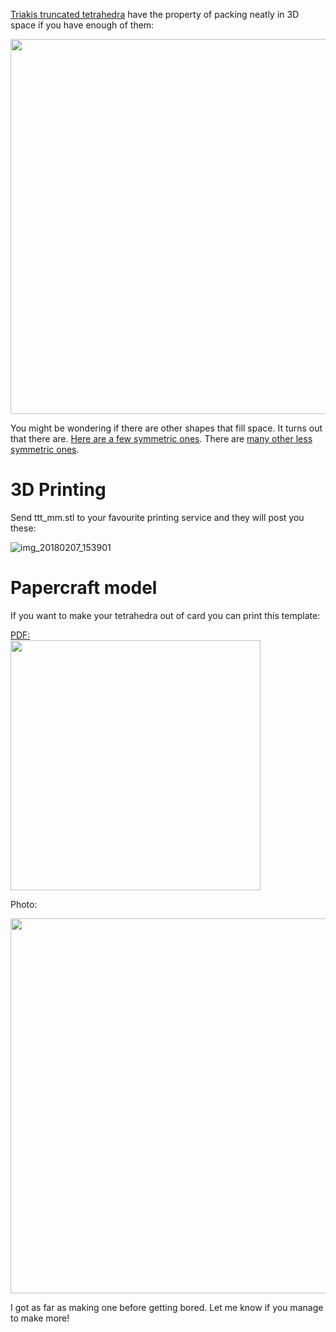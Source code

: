 [Triakis truncated tetrahedra](https://en.wikipedia.org/wiki/Triakis_truncated_tetrahedron) have the property of packing neatly in 3D space if you have enough of them:

<img width="600" src="https://upload.wikimedia.org/wikipedia/commons/8/8f/Triakis_truncated_tetrahedral_honeycomb.jpg">

You might be wondering if there are other shapes that fill space. It turns out that there are. [Here are a few symmetric ones](https://timhutton.github.io/2012/09/14/36313.html). There are [many other less symmetric ones](https://en.wikipedia.org/wiki/Honeycomb_(geometry)#Space-filling_polyhedra.5B2.5D).

3D Printing
===========

Send ttt_mm.stl to your favourite printing service and they will post you these:

![img_20180207_153901](https://user-images.githubusercontent.com/647092/35928052-1c9c08d4-0c24-11e8-9e70-e96d5a5ecb44.jpg)

Papercraft model
================

If you want to make your tetrahedra out of card you can print this template:

<a href="https://github.com/timhutton/triakis-truncated-tetrahedron/raw/master/ttt.pdf">PDF:<br><img width="400" src="https://user-images.githubusercontent.com/647092/35068305-94964950-fbce-11e7-9078-7835f26b27f0.png"></a>

Photo:

<img width="600" src="https://user-images.githubusercontent.com/647092/35068205-480b0c38-fbce-11e7-937d-67467952af98.png">

I got as far as making one before getting bored. Let me know if you manage to make more!
